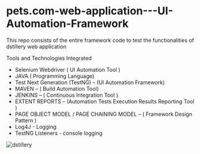 # pets.com-web-application---UI-Automation-Framework
This repo consists of the entire framework code to test the functionalities of dstillery web application

Tools and Technologies Integrated

* Selenium Webdriver ( UI Automation Tool )
* JAVA ( Programming Language)
* Test Next Generation (TestNG) – (UI Automation Framework)
* MAVEN – ( Build Automation Tool)
* JENKINS – ( Continuous Integration Tool )
* EXTENT REPORTS – (Automation Tests Execution Results Reporting Tool )
* PAGE OBJECT MODEL / PAGE CHAINING MODEL – ( Framework Design Pattern )
* Log4J - Logging
* TestNG Listeners - console logging














![dstillery](https://user-images.githubusercontent.com/52350167/112150823-e9567c00-8bb6-11eb-8274-3a8c9500a0b2.PNG)
